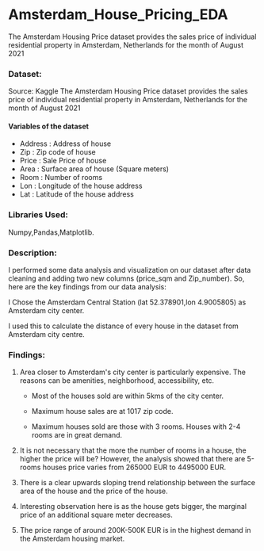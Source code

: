 # Amsterdam_House_Pricing_EDA


The Amsterdam Housing Price dataset provides the sales price of individual residential property in Amsterdam, Netherlands for the month of August 2021

### Dataset:
Source: Kaggle
The Amsterdam Housing Price dataset provides the sales price of individual residential property in Amsterdam, Netherlands for the month of August 2021 

#### Variables of the dataset

* Address : Address of house
* Zip : Zip code of house
* Price : Sale Price of house
* Area : Surface area of house (Square meters)
* Room : Number of rooms
* Lon : Longitude of the house address
* Lat : Latitude of the house address

### Libraries Used:
Numpy,Pandas,Matplotlib.


### Description:
I performed some data analysis and visualization on our dataset after data cleaning and adding two new columns (price_sqm and Zip_number). So, here are the key findings from our data analysis:

I Chose the Amsterdam Central Station (lat 52.378901,lon 4.9005805) as Amsterdam city center.


I used this to calculate the distance of every house in the dataset from Amsterdam city centre.

### Findings: 
1. Area closer to Amsterdam's city center is particularly expensive. The reasons can be amenities, neighborhood, accessibility, etc.

    * Most of the houses sold are within 5kms of the city center.

    * Maximum house sales are at 1017 zip code.

    * Maximum houses sold are those with 3 rooms. Houses with 2-4 rooms are in great demand.

2. It is not necessary that the more the number of rooms in a house, the higher the price will be? However, the analysis showed that  there are 5-rooms houses price varies from 265000 EUR to 4495000 EUR. 

3. There is a clear upwards sloping trend relationship between the surface area of the house and the price of the house.

4. Interesting observation here is as the house gets bigger, the marginal price of an additional square meter decreases.

5. The price range of around 200K-500K EUR is in the highest demand in the Amsterdam housing market.


